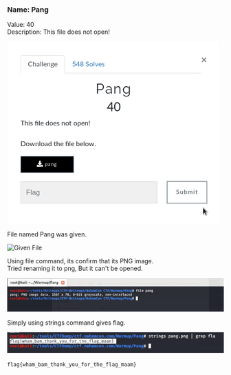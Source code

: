 ### Name: Pang
Value: 40<br>
Description: This file does not open!
<br>

![alt text](https://github.com/PrathmeshPure/CTF-Writeups/blob/master/NahamCon%20CTF/Warmup/Pang/chall.png "Challenge")

File named Pang was given.
<br>

![Given File](https://github.com/PrathmeshPure/CTF-Writeups/blob/master/NahamCon%20CTF/Warmup/Pang/pang)


Using file command, its confirm that its PNG image.
<br>
Tried renaming it to png, But it can't be opened.
<br>

![alt text](https://github.com/PrathmeshPure/CTF-Writeups/blob/master/NahamCon%20CTF/Warmup/Pang/1st.png "Output")


Simply using strings command gives flag.
<br>

![alt text](https://github.com/PrathmeshPure/CTF-Writeups/blob/master/NahamCon%20CTF/Warmup/Pang/flag.png "Flag")


`flag{wham_bam_thank_you_for_the_flag_maam}`
